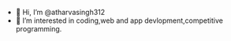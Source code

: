 - 👋 Hi, I’m @atharvasingh312
- 👀 I’m interested in coding,web and app devlopment,competitive programming. 

<!---
atharvasingh312/atharvasingh312 is a ✨ special ✨ repository because its `README.md` (this file) appears on your GitHub profile.
You can click the Preview link to take a look at your changes.
--->
